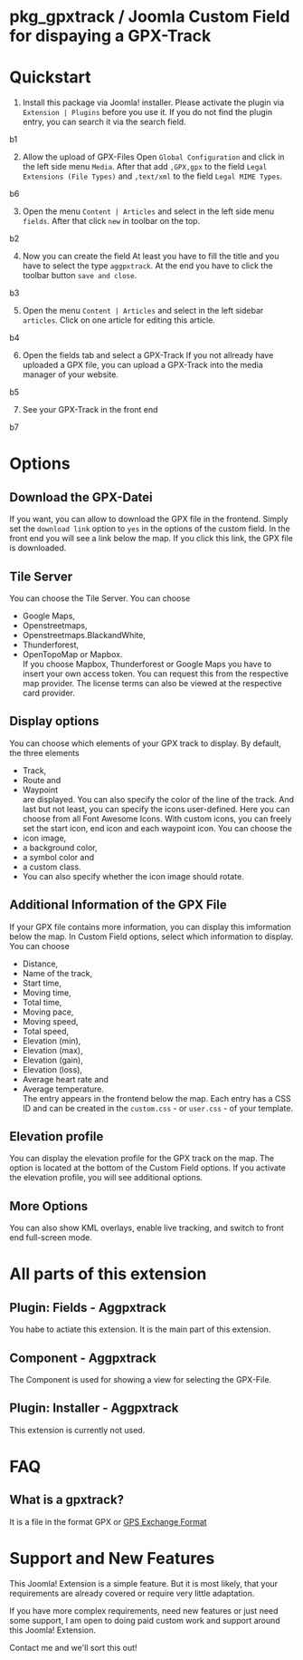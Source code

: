 # pkg_gpxtrack / Joomla Custom Field for dispaying a GPX-Track
 
# Quickstart

1. Install this package via Joomla! installer. 
Please activate the plugin via `Extension | Plugins` before you use it. 
If you do not find the plugin entry, you can search it via the search field.

b1

2. Allow the upload of GPX-Files
Open `Global Configuration` and click in the left side menu `Media`. 
After that add `,GPX,gpx` to the field `Legal Extensions (File Types)` and 
`,text/xml` to the field `Legal MIME Types`.

b6

3. Open the menu `Content | Articles` and select in the left side menu `fields`. 
After that click `new` in toolbar on the top.

b2

4. Now you can create the field
At least you have to fill the title and you have to select the type `aggpxtrack`. 
At the end you have to click the toolbar button `save and close`.

b3

5. Open the menu `Content | Articles` and select in the left sidebar `articles`.
Click on one article for editing this article. 

b4

6. Open the fields tab and select a GPX-Track 
If you not allready have uploaded a GPX file, 
you can upload a GPX-Track into the media manager of your website.

b5

7. See your GPX-Track in the front end

b7

# Options

## Download the GPX-Datei
If you want, you can allow to download the GPX file in the frontend. 
Simply set the `download link` option to `yes` in the options of the custom field. 
In the front end you will see a link below the map. 
If you click this link, the GPX file is downloaded.

## Tile Server
You can choose the Tile Server. You can choose 
- Google Maps, 
- Openstreetmaps, 
- Openstreetmaps.BlackandWhite, 
- Thunderforest, 
- OpenTopoMap or Mapbox.  
If you choose Mapbox, Thunderforest or Google Maps you have to insert your own 
access token. You can request this from the respective map provider. 
The license terms can also be viewed at the respective card provider.

## Display options
You can choose which elements of your GPX track to display. 
By default, the three elements 
- Track, 
- Route and 
- Waypoint  
are displayed. You can also specify the color of the line of the track. 
And last but not least, you can specify the icons user-defined. 
Here you can choose from all Font Awesome Icons. 
With custom icons, you can freely set the start icon, end icon and each 
waypoint icon. You can choose the 
- icon image, 
- a background color, 
- a symbol color and 
- a custom class.  
- You can also specify whether the icon image should rotate.

## Additional Information of the GPX File
If your GPX file contains more information, you can display 
this imformation below the map. In Custom Field options, select which 
information to display. You can choose 
- Distance, 
- Name of the track, 
- Start time, 
- Moving time, 
- Total time, 
- Moving pace, 
- Moving speed, 
- Total speed, 
- Elevation (min), 
- Elevation (max), 
- Elevation (gain), 
- Elevation (loss), 
- Average heart rate and 
- Average temperature.  
The entry appears in the frontend below the map. Each entry has a CSS ID and 
can be created in the `custom.css` - or `user.css` - of your template.

## Elevation profile
You can display the elevation profile for the GPX track on the map. 
The option is located at the bottom of the Custom Field options. 
If you activate the elevation profile, you will see additional options.

## More Options
You can also show KML overlays, enable live tracking, and switch to 
front end full-screen mode.

# All parts of this extension

## Plugin: Fields - Aggpxtrack  
You habe to actiate this extension. It is the main part of this extension.

## Component - Aggpxtrack  
The Component is used for showing a view for selecting the GPX-File.

## Plugin: Installer - Aggpxtrack  
This extension is currently not used.


# FAQ
## What is a gpxtrack?
It is a file in the format GPX or [GPS Exchange Format](https://en.wikipedia.org/wiki/GPS_Exchange_Format)

# Support and New Features

This Joomla! Extension is a simple feature. But it is most likely, that your requirements are 
already covered or require very little adaptation.

If you have more complex requirements, need new features or just need some support, 
I am open to doing paid custom work and support around this Joomla! Extension. 

Contact me and we'll sort this out!